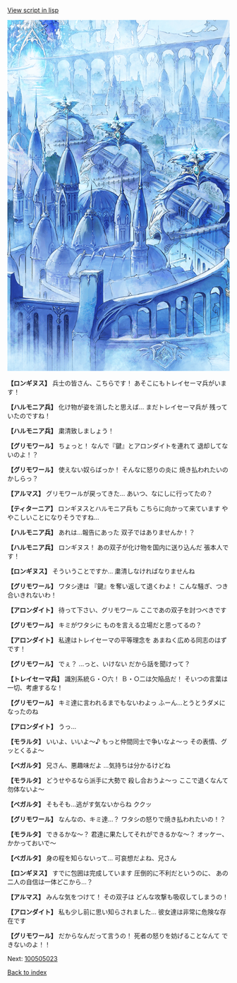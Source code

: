 [View script in lisp](../scripts/100505021.txt)

![400_angel_town_daytime.png](../images/backgrounds/400_angel_town_daytime.png)

**【ロンギヌス】**
兵士の皆さん、こちらです！
あそこにもトレイセーマ兵がいます！

**【ハルモニア兵】**
化け物が姿を消したと思えば…
まだトレイセーマ兵が
残っていたのですね！

**【ハルモニア兵】**
粛清致しましょう！

**【グリモワール】**
ちょっと！
なんで『鍵』とアロンダイトを連れて
退却してないのよ！？

**【グリモワール】**
使えない奴らばっか！
そんなに怒りの炎に
焼き払われたいのかしらっ？

**【アルマス】**
グリモワールが戻ってきた…
あいつ、なにしに行ってたの？

**【ティターニア】**
ロンギヌスとハルモニア兵も
こちらに向かって来ています
ややこしいことになりそうですね…

**【ハルモニア兵】**
あれは…報告にあった
双子ではありませんか！？

**【ハルモニア兵】**
ロンギヌス！
あの双子が化け物を国内に送り込んだ
張本人です！

**【ロンギヌス】**
そういうことですか…
粛清しなければなりませんね

**【グリモワール】**
ワタシ達は
『鍵』を奪い返して退くわよ！
こんな騒ぎ、つき合いきれないわ！

**【アロンダイト】**
待って下さい、グリモワール
ここであの双子を討つべきです

**【グリモワール】**
キミがワタシに
ものを言える立場だと思ってるの？

**【アロンダイト】**
私達はトレイセーマの平等理念を
あまねく広める同志のはずです！

**【グリモワール】**
でぇ？
…っと、いけない
だから話を聞けって？

**【トレイセーマ兵】**
識別系統Ｇ・○六！
Ｂ・○二は欠陥品だ！
そいつの言葉は一切、考慮するな！

**【グリモワール】**
キミ達に言われるまでもないわよっ
ふーん…とうとうダメになったのね

**【アロンダイト】**
うっ…

**【モラルタ】**
いいよ、いいよ～♪
もっと仲間同士で争いなよ～っ
その表情、グッとくるよ～

**【ベガルタ】**
兄さん、悪趣味だよ
…気持ちは分かるけどね

**【モラルタ】**
どうせやるなら派手に大勢で
殺し合おうよ～っ
ここで退くなんて勿体ないよ～

**【ベガルタ】**
そもそも…逃がす気ないからね
ククッ

**【グリモワール】**
なんなの、キミ達…？
ワタシの怒りで焼き払われたいの！？

**【モラルタ】**
できるかな～？
君達に果たしてそれができるかな～？
オッケー、かかっておいで～

**【ベガルタ】**
身の程を知らないって…
可哀想だよね、兄さん

**【ロンギヌス】**
すでに包囲は完成しています
圧倒的に不利だというのに、
あの二人の自信は一体どこから…？

**【アルマス】**
みんな気をつけて！
その双子は
どんな攻撃も吸収してしまうの！

**【アロンダイト】**
私も少し前に思い知らされました…
彼女達は非常に危険な存在です

**【グリモワール】**
だからなんだって言うの！
死者の怒りを妨げることなんて
できないのよ！！


Next: [100505023](100505023.md)

[Back to index](index.md)
